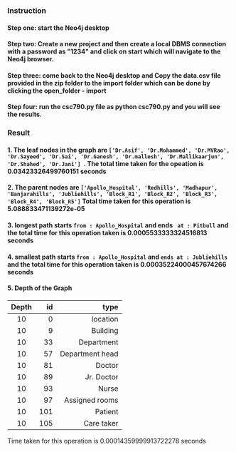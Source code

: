 
### Instruction
#### Step one: start the Neo4j desktop 
#### Step two: Create a new project and then create a local DBMS connection with a password as "1234" and click on start which will navigate to the Neo4j browser.
#### Step three: come back to the Neo4j desktop and Copy the data.csv file provided in the zip folder to the import folder which can be done by clicking the open_folder - import
#### Step four: run the csc790.py file as python csc790.py and you will see the results.

### Result
#### 1. The leaf nodes in the graph are ```['Dr.Asif', 'Dr.Mohammed', 'Dr.MVRao', 'Dr.Sayeed', 'Dr.Sai', 'Dr.Ganesh', 'Dr.mallesh', 'Dr.Mallikaarjun', 'Dr.Shahed', 'Dr.Jani'] ```. The total time taken for the opeation is 0.03423326499760151 seconds
#### 2. The parent nodes are ``` ['Apollo_Hospital', 'Redhills', 'Madhapur', 'Banjarahills', 'Jubliehills', 'Block_R1', 'Block_R2', 'Block_R3', 'Block_R4', 'Block_R5'] ``` Total time taken for this operation is 5.088833471139272e-05
#### 3. longest path starts ``` from : Apollo_Hospital ``` and ends ``` at : Pitbull```  and the total time for this operation taken is 0.0005533333324516813 seconds
#### 4. smallest path starts ``` from : Apollo_Hospital ``` and ``` ends at : Jubliehills ``` and the total time for this operation taken is 0.00035224000457674266 seconds 

#### 5. Depth of the Graph
| Depth| id| type|
|:-----:|----:|-----:|
|10|0|location|
|10|9|Building|
|10|33|Department|
|10|57|Department head|
|10|81|Doctor|
|10|89|Jr. Doctor|
|10|93|Nurse|
|10|97|Assigned rooms|
|10|101|Patient|
|10|105|Care taker|

Time taken for this operation is 0.00014359999913722278 seconds
